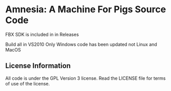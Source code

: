 Amnesia: A Machine For Pigs Source Code
=======================

FBX SDK is included in in Releases

Build all in VS2010 
Only Windows code has been updated not Linux and MacOS

License Information
-------------------
All code is under the GPL Version 3 license. Read the LICENSE file for terms of use of the license.

